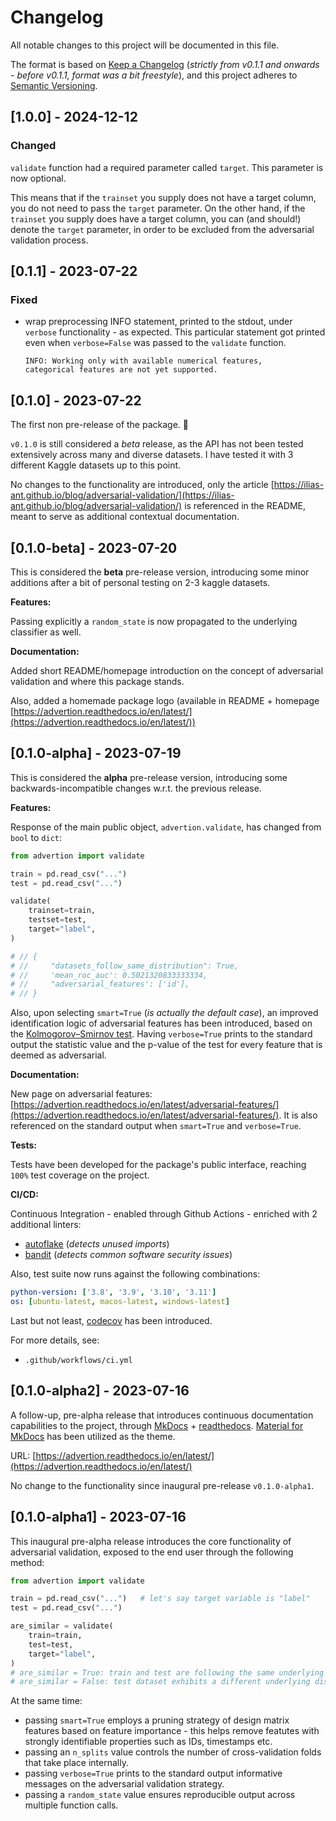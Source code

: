 # Changelog

All notable changes to this project will be documented in this file.

The format is based on [Keep a Changelog](https://keepachangelog.com/en/1.0.0/) (*strictly from v0.1.1 and onwards - 
before v0.1.1, format was a bit freestyle*),
and this project adheres to [Semantic Versioning](https://semver.org/spec/v2.0.0.html).

## [1.0.0] - 2024-12-12

### Changed

`validate` function had a required parameter called `target`. This parameter is now optional. 

This means that if the `trainset` you supply does not have a target column, you do not need to pass the `target` 
parameter. On the other hand, if the `trainset` you supply does have a target column, you can (and should!) denote the 
`target` parameter, in order to be excluded from the adversarial validation process.

## [0.1.1] - 2023-07-22

### Fixed

- wrap preprocessing INFO statement, printed to the stdout, under `verbose` functionality - as expected. This particular
statement got printed even when `verbose=False` was passed to the `validate` function.

    ```shell
    INFO: Working only with available numerical features, 
    categorical features are not yet supported.
    ```

## [0.1.0] - 2023-07-22

The first non pre-release of the package. 🎉

`v0.1.0` is still considered a *beta* release, as the API has not been tested extensively across many and diverse datasets. I have tested it with 3 different Kaggle datasets up to this point.

No changes to the functionality are introduced, only the article [https://ilias-ant.github.io/blog/adversarial-validation/](https://ilias-ant.github.io/blog/adversarial-validation/) is referenced in the README, meant to serve as additional contextual documentation.

## [0.1.0-beta] - 2023-07-20

This is considered the **beta** pre-release version, introducing some minor additions after a bit of personal testing on 2-3 kaggle datasets.

**Features:**

Passing  explicitly a `random_state` is now propagated to the underlying classifier as well.

**Documentation:**

Added short README/homepage introduction on the concept of adversarial validation and where this package stands.

Also, added a homemade package logo (available in README + homepage [https://advertion.readthedocs.io/en/latest/](https://advertion.readthedocs.io/en/latest/))


## [0.1.0-alpha] - 2023-07-19

This is considered the **alpha** pre-release version, introducing some backwards-incompatible changes w.r.t. the previous release.

**Features:**

Response of the main public object, `advertion.validate`, has changed from `bool` to `dict`:

```python
from advertion import validate

train = pd.read_csv("...")
test = pd.read_csv("...")

validate(
    trainset=train,
    testset=test,
    target="label",
)

# // {
# //     "datasets_follow_same_distribution": True,
# //     'mean_roc_auc': 0.5021320833333334,
# //     "adversarial_features': ['id'],
# // }
```

Also, upon selecting `smart=True` (*is actually the default case*), an improved identification logic of adversarial features has been introduced, based on the [Kolmogorov–Smirnov test](https://en.wikipedia.org/wiki/Kolmogorov%E2%80%93Smirnov_test). Having `verbose=True` prints to the standard output the statistic value and the p-value of the test for every feature that is deemed as adversarial.

**Documentation:**

New page on adversarial features: [https://advertion.readthedocs.io/en/latest/adversarial-features/](https://advertion.readthedocs.io/en/latest/adversarial-features/). It is also referenced on the standard output when `smart=True` and `verbose=True`.

**Tests:**

Tests have been developed for the package's public interface, reaching `100%` test coverage on the project.

**CI/CD:**

Continuous Integration - enabled through Github Actions - enriched with 2 additional linters:

- [autoflake](https://pypi.org/project/autoflake/) (*detects unused imports*)
- [bandit](https://pypi.org/project/bandit/) (*detects common software security issues*)

Also, test suite now runs against the following combinations:

```yaml
python-version: ['3.8', '3.9', '3.10', '3.11']
os: [ubuntu-latest, macos-latest, windows-latest]
```

Last but not least, [codecov](https://about.codecov.io/) has been introduced.

For more details, see:

- `.github/workflows/ci.yml`


## [0.1.0-alpha2] - 2023-07-16

A follow-up, pre-alpha release that introduces continuous documentation capabilities to the project, through [MkDocs](https://www.mkdocs.org/) + [readthedocs](https://readthedocs.org/). [Material for MkDocs](https://squidfunk.github.io/mkdocs-material/) has been utilized as the theme.

URL: [https://advertion.readthedocs.io/en/latest/](https://advertion.readthedocs.io/en/latest/)

No change to the functionality since inaugural pre-release `v0.1.0-alpha1`.

## [0.1.0-alpha1] - 2023-07-16

This inaugural pre-alpha release introduces the core functionality of adversarial validation, exposed to the end user through the following method:

```python
from advertion import validate

train = pd.read_csv("...")   # let's say target variable is "label"
test = pd.read_csv("...")

are_similar = validate(
    train=train,
    test=test,
    target="label",
)
# are_similar = True: train and test are following the same underlying distribution.
# are_similar = False: test dataset exhibits a different underlying distribution than train dataset.
```
At the same time:

- passing `smart=True` employs a pruning strategy of design matrix features based on feature importance - this helps remove featutes with strongly identifiable properties such as IDs, timestamps etc.
- passing an `n_splits` value controls the number of cross-validation folds that take place internally.
- passing `verbose=True` prints to the standard output informative messages on the adversarial validation strategy.
- passing a `random_state` value ensures reproducible output across multiple function calls.